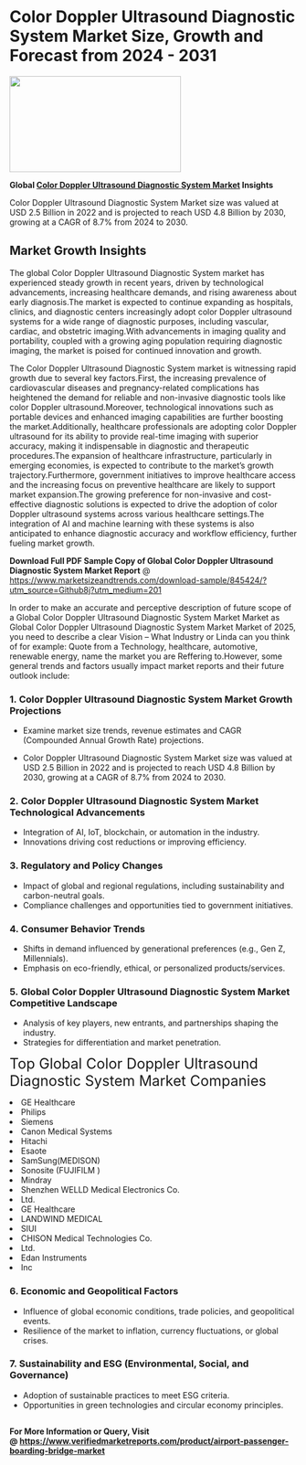 <H1>Color Doppler Ultrasound Diagnostic System Market Size, Growth and Forecast from 2024 - 2031</H1><img class="aligncenter size-medium wp-image-584254" src="https://thirdeyenews.in/wp-content/uploads/2024/09/Global-Market-Research-300x168.jpeg" alt="" width="300" height="168" /><p><strong>Global&nbsp;<a href="https://www.marketsizeandtrends.com/download-sample/845424/?utm_source=Github8j?utm_medium=201">Color Doppler Ultrasound Diagnostic System Market</a> Insights</strong></p><p>Color Doppler Ultrasound Diagnostic System Market size was valued at USD 2.5 Billion in 2022 and is projected to reach USD 4.8 Billion by 2030, growing at a CAGR of 8.7% from 2024 to 2030.</p><p><h2>Market Growth Insights</h2> <p>The global Color Doppler Ultrasound Diagnostic System market has experienced steady growth in recent years, driven by technological advancements, increasing healthcare demands, and rising awareness about early diagnosis.The market is expected to continue expanding as hospitals, clinics, and diagnostic centers increasingly adopt color Doppler ultrasound systems for a wide range of diagnostic purposes, including vascular, cardiac, and obstetric imaging.With advancements in imaging quality and portability, coupled with a growing aging population requiring diagnostic imaging, the market is poised for continued innovation and growth.</p> <p>The Color Doppler Ultrasound Diagnostic System market is witnessing rapid growth due to several key factors.First, the increasing prevalence of cardiovascular diseases and pregnancy-related complications has heightened the demand for reliable and non-invasive diagnostic tools like color Doppler ultrasound.Moreover, technological innovations such as portable devices and enhanced imaging capabilities are further boosting the market.Additionally, healthcare professionals are adopting color Doppler ultrasound for its ability to provide real-time imaging with superior accuracy, making it indispensable in diagnostic and therapeutic procedures.The expansion of healthcare infrastructure, particularly in emerging economies, is expected to contribute to the market’s growth trajectory.Furthermore, government initiatives to improve healthcare access and the increasing focus on preventive healthcare are likely to support market expansion.The growing preference for non-invasive and cost-effective diagnostic solutions is expected to drive the adoption of color Doppler ultrasound systems across various healthcare settings.The integration of AI and machine learning with these systems is also anticipated to enhance diagnostic accuracy and workflow efficiency, further fueling market growth.<p><span class=""><strong>Download Full PDF Sample Copy of Global Color Doppler Ultrasound Diagnostic System Market Report</strong> @ <a href="https://www.marketsizeandtrends.com/download-sample/845424/?utm_source=Github8j?utm_medium=201" target="_blank">https://www.marketsizeandtrends.com/download-sample/845424/?utm_source=Github8j?utm_medium=201</a></span></p><p>In order to make an accurate and perceptive description of future scope of a Global&nbsp;Color Doppler Ultrasound Diagnostic System Market Market as Global&nbsp;Color Doppler Ultrasound Diagnostic System Market Market of 2025, you need to describe a clear Vision &ndash; What Industry or Linda can you think of for example: Quote from a Technology, healthcare, automotive, renewable energy, name the market you are Reffering to.However, some general trends and factors usually impact market reports and their future outlook include:</p><h3>1.&nbsp;<strong>Color Doppler Ultrasound Diagnostic System Market Growth Projections</strong></h3><ul><li>Examine market size trends, revenue estimates and CAGR (Compounded Annual Growth Rate) projections.</li><li><p>Color Doppler Ultrasound Diagnostic System Market size was valued at USD 2.5 Billion in 2022 and is projected to reach USD 4.8 Billion by 2030, growing at a CAGR of 8.7% from 2024 to 2030.</p></li></ul><h3>2.&nbsp;<strong>Color Doppler Ultrasound Diagnostic System Market Technological Advancements</strong></h3><ul><li>Integration of AI, IoT, blockchain, or automation in the industry.</li><li>Innovations driving cost reductions or improving efficiency.</li></ul><h3>3.&nbsp;<strong>Regulatory and Policy Changes</strong></h3><ul><li>Impact of global and regional regulations, including sustainability and carbon-neutral goals.</li><li>Compliance challenges and opportunities tied to government initiatives.</li></ul><h3>4.&nbsp;<strong>Consumer Behavior Trends</strong></h3><ul><li>Shifts in demand influenced by generational preferences (e.g., Gen Z, Millennials).</li><li>Emphasis on eco-friendly, ethical, or personalized products/services.</li></ul><h3>5.&nbsp;<strong>Global Color Doppler Ultrasound Diagnostic System Market Competitive Landscape</strong></h3><ul><li>Analysis of key players, new entrants, and partnerships shaping the industry.</li><li>Strategies for differentiation and market penetration.</li></ul><p data-pm-slice="1 1 []"><span style="color: inherit; font-family: inherit; font-size: 25px;">Top Global Color Doppler Ultrasound Diagnostic System Market Companies</span></p><div class="" data-test-id=""><p><li>GE Healthcare</li><li> Philips</li><li> Siemens</li><li> Canon Medical Systems</li><li> Hitachi</li><li> Esaote</li><li> SamSung(MEDISON)</li><li> Sonosite (FUJIFILM )</li><li> Mindray</li><li> Shenzhen WELLD Medical Electronics Co.</li><li> Ltd.</li><li> GE Healthcare</li><li> LANDWIND MEDICAL</li><li> SIUI</li><li> CHISON Medical Technologies Co.</li><li> Ltd.</li><li> Edan Instruments</li><li> Inc</li></p></div><h3>6.&nbsp;<strong>Economic and Geopolitical Factors</strong></h3><ul><li>Influence of global economic conditions, trade policies, and geopolitical events.</li><li>Resilience of the market to inflation, currency fluctuations, or global crises.</li></ul><h3>7.&nbsp;<strong>Sustainability and ESG (Environmental, Social, and Governance)</strong></h3><ul><li>Adoption of sustainable practices to meet ESG criteria.</li><li>Opportunities in green technologies and circular economy principles.</li></ul><h2><strong style="font-size: 14px;">For More Information or Query, Visit @&nbsp;</strong><a style="background-color: #ffffff; font-size: 14px;" href="https://www.marketsizeandtrends.com/report/color-doppler-ultrasound-diagnostic-system-market/" target="_blank">https://www.verifiedmarketreports.com/product/airport-passenger-boarding-bridge-market</a></h2>